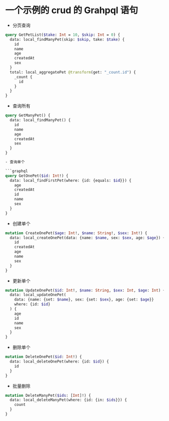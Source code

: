 # 一个示例的 crud 的 Grahpql 语句

- 分页查询

```graphql
query GetPetList($take: Int = 10, $skip: Int = 0) {
  data: local_findManyPet(skip: $skip, take: $take) {
    id
    name
    age
    createdAt
    sex
  }
  total: local_aggregatePet @transform(get: "_count.id") {
    _count {
      id
    }
  }
}
```

- 查询所有

```graphql
query GetManyPet() {
  data: local_findManyPet() {
    id
    name
    age
    createdAt
    sex
  }
}

- 查询单个

```graphql
query GetOnePet($id: Int!) {
  data: local_findFirstPet(where: {id: {equals: $id}}) {
    age
    createdAt
    id
    name
    sex
  }
}
```

- 创建单个

```graphql
mutation CreateOnePet($age: Int!, $name: String!, $sex: Int!) {
  data: local_createOnePet(data: {name: $name, sex: $sex, age: $age}) {
    id
    createdAt
    age
    name
    sex
  }
}
```

- 更新单个

```graphql
mutation UpdateOnePet($id: Int!, $name: String, $sex: Int, $age: Int) {
  data: local_updateOnePet(
    data: {name: {set: $name}, sex: {set: $sex}, age: {set: $age}}
    where: {id: $id}
  ) {
    age
    id
    name
    sex
  }
}
```

- 删除单个

```graphql
mutation DeleteOnePet($id: Int!) {
  data: local_deleteOnePet(where: {id: $id}) {
    id
  }
}
```

- 批量删除

```graphql
mutation DeleteManyPet($ids: [Int]!) {
  data: local_deleteManyPet(where: {id: {in: $ids}}) {
    count
  }
}
```